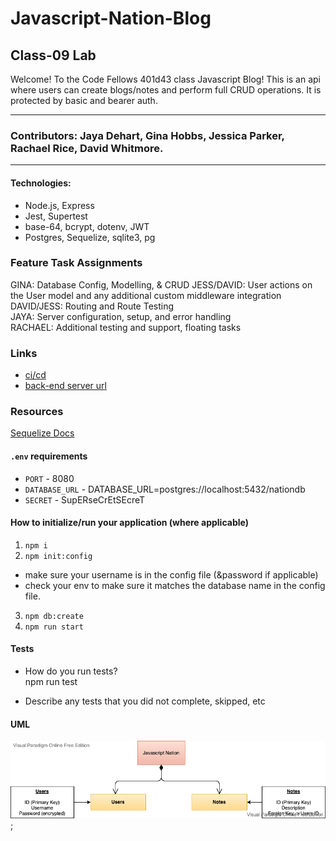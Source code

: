 # Javascript-Nation-Blog
## Class-09 Lab

Welcome! To the Code Fellows 401d43 class Javascript Blog! This is an api where users can create blogs/notes and perform full CRUD operations. It is protected by basic and bearer auth.

-------------------------------------------------------

### Contributors: Jaya Dehart, Gina Hobbs, Jessica Parker, Rachael Rice, David Whitmore.

-------------------------------------------------------
    
#### Technologies:
  - Node.js, Express
  - Jest, Supertest
  - base-64, bcrypt, dotenv, JWT
  - Postgres, Sequelize, sqlite3, pg


### Feature Task Assignments
GINA: Database Config, Modelling, & CRUD
JESS/DAVID: User actions on the User model and any additional custom middleware integration  
DAVID/JESS: Routing and Route Testing  
JAYA: Server configuration, setup, and error handling  
RACHAEL: Additional testing and support, floating tasks  

### Links 
- [ci/cd](https://github.com/Javascript-Code-Fellowship/Javascript-Nation-Blog/actions)
- [back-end server url](https://javascript-nation-blog.herokuapp.com/)

### Resources
[Sequelize Docs](https://sequelize.org/master/manual/assocs.html)

#### `.env` requirements
- `PORT` - 8080
- `DATABASE_URL` - DATABASE_URL=postgres://localhost:5432/nationdb
- `SECRET` - SupERseCrEtSEcreT

#### How to initialize/run your application (where applicable)

1. `npm i`
2. `npm init:config`
  - make sure your username is in the config file (&password if applicable)
  - check your env to make sure it matches the database name in the config file.
3. `npm db:create`
4. `npm run start`

#### Tests

- How do you run tests?  
  npm run test

- Describe any tests that you did not complete, skipped, etc

#### UML

![Javascript-Nation UML Diagram](./assets/UML.png);
